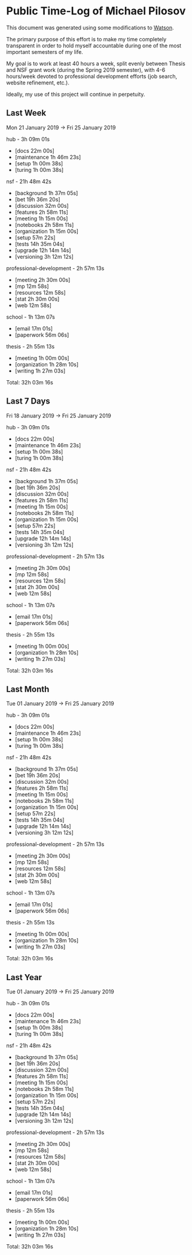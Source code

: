 # Public Time-Log of Michael Pilosov

This document was generated using some modifications to [Watson](https://github.com/TailorDev/Watson).

The primary purpose of this effort is to make my time completely transparent in order to hold myself accountable during one of the most important semesters of my life.

My goal is to work at least 40 hours a week, split evenly between Thesis and NSF grant work (during the Spring 2019 semester), with 4-6 hours/week devoted to professional development efforts (job search, website refinement, etc.). 

Ideally, my use of this project will continue in perpetuity.

## Last Week
Mon 21 January 2019 -> Fri 25 January 2019

hub - 3h 09m 01s
- [docs     22m 00s]  
- [maintenance  1h 46m 23s]  
- [setup  1h 00m 38s]  
- [turing  1h 00m 38s]  

nsf - 21h 48m 42s
- [background  1h 37m 05s]  
- [bet 19h 36m 20s]  
- [discussion     32m 00s]  
- [features  2h 58m 11s]  
- [meeting  1h 15m 00s]  
- [notebooks  2h 58m 11s]  
- [organization  1h 15m 00s]  
- [setup     57m 22s]  
- [tests 14h 35m 04s]  
- [upgrade 12h 14m 14s]  
- [versioning  3h 12m 12s]  

professional-development - 2h 57m 13s
- [meeting  2h 30m 00s]  
- [mp     12m 58s]  
- [resources     12m 58s]  
- [stat  2h 30m 00s]  
- [web     12m 58s]  

school - 1h 13m 07s
- [email     17m 01s]  
- [paperwork     56m 06s]  

thesis - 2h 55m 13s
- [meeting  1h 00m 00s]  
- [organization  1h 28m 10s]  
- [writing  1h 27m 03s]  

Total: 32h 03m 16s
## Last 7 Days
Fri 18 January 2019 -> Fri 25 January 2019

hub - 3h 09m 01s
- [docs     22m 00s]  
- [maintenance  1h 46m 23s]  
- [setup  1h 00m 38s]  
- [turing  1h 00m 38s]  

nsf - 21h 48m 42s
- [background  1h 37m 05s]  
- [bet 19h 36m 20s]  
- [discussion     32m 00s]  
- [features  2h 58m 11s]  
- [meeting  1h 15m 00s]  
- [notebooks  2h 58m 11s]  
- [organization  1h 15m 00s]  
- [setup     57m 22s]  
- [tests 14h 35m 04s]  
- [upgrade 12h 14m 14s]  
- [versioning  3h 12m 12s]  

professional-development - 2h 57m 13s
- [meeting  2h 30m 00s]  
- [mp     12m 58s]  
- [resources     12m 58s]  
- [stat  2h 30m 00s]  
- [web     12m 58s]  

school - 1h 13m 07s
- [email     17m 01s]  
- [paperwork     56m 06s]  

thesis - 2h 55m 13s
- [meeting  1h 00m 00s]  
- [organization  1h 28m 10s]  
- [writing  1h 27m 03s]  

Total: 32h 03m 16s
## Last Month
Tue 01 January 2019 -> Fri 25 January 2019

hub - 3h 09m 01s
- [docs     22m 00s]  
- [maintenance  1h 46m 23s]  
- [setup  1h 00m 38s]  
- [turing  1h 00m 38s]  

nsf - 21h 48m 42s
- [background  1h 37m 05s]  
- [bet 19h 36m 20s]  
- [discussion     32m 00s]  
- [features  2h 58m 11s]  
- [meeting  1h 15m 00s]  
- [notebooks  2h 58m 11s]  
- [organization  1h 15m 00s]  
- [setup     57m 22s]  
- [tests 14h 35m 04s]  
- [upgrade 12h 14m 14s]  
- [versioning  3h 12m 12s]  

professional-development - 2h 57m 13s
- [meeting  2h 30m 00s]  
- [mp     12m 58s]  
- [resources     12m 58s]  
- [stat  2h 30m 00s]  
- [web     12m 58s]  

school - 1h 13m 07s
- [email     17m 01s]  
- [paperwork     56m 06s]  

thesis - 2h 55m 13s
- [meeting  1h 00m 00s]  
- [organization  1h 28m 10s]  
- [writing  1h 27m 03s]  

Total: 32h 03m 16s
## Last Year
Tue 01 January 2019 -> Fri 25 January 2019

hub - 3h 09m 01s
- [docs     22m 00s]  
- [maintenance  1h 46m 23s]  
- [setup  1h 00m 38s]  
- [turing  1h 00m 38s]  

nsf - 21h 48m 42s
- [background  1h 37m 05s]  
- [bet 19h 36m 20s]  
- [discussion     32m 00s]  
- [features  2h 58m 11s]  
- [meeting  1h 15m 00s]  
- [notebooks  2h 58m 11s]  
- [organization  1h 15m 00s]  
- [setup     57m 22s]  
- [tests 14h 35m 04s]  
- [upgrade 12h 14m 14s]  
- [versioning  3h 12m 12s]  

professional-development - 2h 57m 13s
- [meeting  2h 30m 00s]  
- [mp     12m 58s]  
- [resources     12m 58s]  
- [stat  2h 30m 00s]  
- [web     12m 58s]  

school - 1h 13m 07s
- [email     17m 01s]  
- [paperwork     56m 06s]  

thesis - 2h 55m 13s
- [meeting  1h 00m 00s]  
- [organization  1h 28m 10s]  
- [writing  1h 27m 03s]  

Total: 32h 03m 16s
